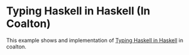 # Typing Haskell in Haskell (In Coalton)

This example shows and implementation of [Typing Haskell in Haskell](http://web.cecs.pdx.edu/~mpj/thih/thih.pdf) in coalton.
